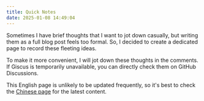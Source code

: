 ```yaml
---
title: Quick Notes
date: 2025-01-08 14:49:04
---
```


Sometimes I have brief thoughts that I want to jot down casually, but writing them as a full blog post feels too formal. So, I decided to create a dedicated page to record these fleeting ideas.

To make it more convenient, I will jot down these thoughts in the comments. If Giscus is temporarily unavailable, you can directly check them on GitHub Discussions.

This English page is unlikely to be updated frequently, so it's best to check the [Chinese page](/zh-cn/quick-notes) for the latest content.
